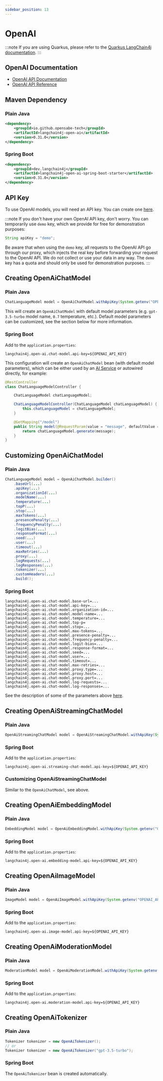 ```yaml
---
sidebar_position: 13
---
```


# OpenAI

:::note
If you are using Quarkus, please refer to the
[Quarkus LangChain4j documentation](https://docs.quarkiverse.io/quarkus-langchain4j/dev/openai.html).
:::

## OpenAI Documentation

- [OpenAI API Documentation](https://platform.openai.com/docs/introduction)
- [OpenAI API Reference](https://platform.openai.com/docs/api-reference)

## Maven Dependency

### Plain Java
```xml
<dependency>
    <groupId>io.github.opensabe-tech</groupId>
    <artifactId>langchain4j-open-ai</artifactId>
    <version>0.31.0</version>
</dependency>
```

### Spring Boot
```xml
<dependency>
    <groupId>dev.langchain4j</groupId>
    <artifactId>langchain4j-open-ai-spring-boot-starter</artifactId>
    <version>0.31.0</version>
</dependency>
```

## API Key

To use OpenAI models, you will need an API key.
You can create one [here](https://platform.openai.com/api-keys).

:::note
If you don't have your own OpenAI API key, don't worry.
You can temporarily use `demo` key, which we provide for free for demonstration purposes:

```java
String apiKey = "demo";
```

Be aware that when using the `demo` key, all requests to the OpenAI API go through our proxy,
which injects the real key before forwarding your request to the OpenAI API.
We do not collect or use your data in any way.
The `demo` key has a quota and should only be used for demonstration purposes.
:::

## Creating OpenAiChatModel

### Plain Java
```java
ChatLanguageModel model = OpenAiChatModel.withApiKey(System.getenv("OPENAI_API_KEY"));
```
This will create an `OpenAiChatModel` with default model parameters (e.g. `gpt-3.5-turbo` model name, `0.7` temperature, etc.).
Default model parameters can be customized, see the section below for more information.

### Spring Boot
Add to the `application.properties`:
```properties
langchain4j.open-ai.chat-model.api-key=${OPENAI_API_KEY}
```
This configuration will create an `OpenAiChatModel` bean (with default model parameters),
which can be either used by an [AI Service](https://docs.langchain4j.dev/tutorials/spring-boot-integration/#langchain4j-spring-boot-starter)
or autowired directly, for example:

```java
@RestController
class ChatLanguageModelController {

    ChatLanguageModel chatLanguageModel;

    ChatLanguageModelController(ChatLanguageModel chatLanguageModel) {
        this.chatLanguageModel = chatLanguageModel;
    }

    @GetMapping("/model")
    public String model(@RequestParam(value = "message", defaultValue = "Hello") String message) {
        return chatLanguageModel.generate(message);
    }
}
```

## Customizing OpenAiChatModel

### Plain Java
```java
ChatLanguageModel model = OpenAiChatModel.builder()
    .baseUrl(...)
    .apiKey(...)
    .organizationId(...)
    .modelName(...)
    .temperature(...)
    .topP(...)
    .stop(...)
    .maxTokens(...)
    .presencePenalty(...)
    .frequencyPenalty(...)
    .logitBias(...)
    .responseFormat(...)
    .seed(...)
    .user(...)
    .timeout(...)
    .maxRetries(...)
    .proxy(...)
    .logRequests(...)
    .logResponses(...)
    .tokenizer(...)
    .customHeaders(...)
    .build();
```

### Spring Boot
```properties
langchain4j.open-ai.chat-model.base-url=...
langchain4j.open-ai.chat-model.api-key=...
langchain4j.open-ai.chat-model.organization-id=...
langchain4j.open-ai.chat-model.model-name=...
langchain4j.open-ai.chat-model.temperature=...
langchain4j.open-ai.chat-model.top-p=
langchain4j.open-ai.chat-model.stop=...
langchain4j.open-ai.chat-model.max-tokens=...
langchain4j.open-ai.chat-model.presence-penalty=...
langchain4j.open-ai.chat-model.frequency-penalty=...
langchain4j.open-ai.chat-model.logit-bias=...
langchain4j.open-ai.chat-model.response-format=...
langchain4j.open-ai.chat-model.seed=...
langchain4j.open-ai.chat-model.user=...
langchain4j.open-ai.chat-model.timeout=...
langchain4j.open-ai.chat-model.max-retries=...
langchain4j.open-ai.chat-model.proxy.type=...
langchain4j.open-ai.chat-model.proxy.host=...
langchain4j.open-ai.chat-model.proxy.port=...
langchain4j.open-ai.chat-model.log-requests=...
langchain4j.open-ai.chat-model.log-responses=...
```

See the description of some of the parameters above [here](https://platform.openai.com/docs/api-reference/chat/create).

## Creating OpenAiStreamingChatModel

### Plain Java
```java
OpenAiStreamingChatModel model = OpenAiStreamingChatModel.withApiKey(System.getenv("OPENAI_API_KEY"));
```

### Spring Boot
Add to the `application.properties`:
```properties
langchain4j.open-ai.streaming-chat-model.api-key=${OPENAI_API_KEY}
```

### Customizing OpenAiStreamingChatModel

Similar to the `OpenAiChatModel`, see above.

## Creating OpenAiEmbeddingModel

### Plain Java
```java
EmbeddingModel model = OpenAiEmbeddingModel.withApiKey(System.getenv("OPENAI_API_KEY"));
```

### Spring Boot
Add to the `application.properties`:
```properties
langchain4j.open-ai.embedding-model.api-key=${OPENAI_API_KEY}
```

## Creating OpenAiImageModel

### Plain Java
```java
ImageModel model = OpenAiImageModel.withApiKey(System.getenv("OPENAI_API_KEY"));
```

### Spring Boot
Add to the `application.properties`:
```properties
langchain4j.open-ai.image-model.api-key=${OPENAI_API_KEY}
```

## Creating OpenAiModerationModel

### Plain Java
```java
ModerationModel model = OpenAiModerationModel.withApiKey(System.getenv("OPENAI_API_KEY"));
```

### Spring Boot
Add to the `application.properties`:
```properties
langchain4j.open-ai.moderation-model.api-key=${OPENAI_API_KEY}
```

## Creating OpenAiTokenizer

### Plain Java
```java
Tokenizer tokenizer = new OpenAiTokenizer();
// or
Tokenizer tokenizer = new OpenAiTokenizer("gpt-3.5-turbo");
```

### Spring Boot
The `OpenAiTokenizer` bean is created automatically.
